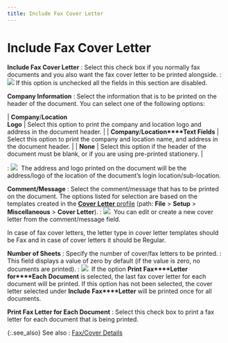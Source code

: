```yaml
---
title: Include Fax Cover Letter
---
```


# Include Fax Cover Letter


**Include Fax Cover Letter**
: Select this check box if you normally fax documents  and you also want the fax cover letter to be printed alongside.
: ![]({{site.bp_baseurl}}/img/note.gif) If  this option is unchecked all the fields in this section are disabled.


**Company Information**
: Select the information that is to be printed on  the header of the document. You can select one of the following options:


| **Company**/**Location <br/> Logo** | Select this option to print the company and location logo and address  in the document header. |
| **Company**/**Location****Text Fields** | Select this option to print the company and location name, and address  in the document header. |
| **None** | Select this option if the header of the document must be blank, or if  you are using pre-printed stationery. |

: ![]({{site.bp_baseurl}}/img/note.gif)  The  address and logo printed on the document will be the address/logo of the  location of the document’s login location/sub-location.


**Comment/Message**
: Select the comment/message that has to be printed  on the document. The options listed for selection are based on the templates  created in the [**Cover** **Letter**  profile]({{site.bp_baseurl}}/doc-cover/create-a-cover-letter/the_cover_letter_profile_bp_step_by_step.html) (path: **File** > **Setup** > **Miscellaneous**  > **Cover Letter**).
: ![]({{site.bp_baseurl}}/img/note.gif)  You  can edit or create a new cover letter from the comment/message field.


In case of fax cover letters, the letter  type in cover letter templates should be Fax and in case of cover letters  it should be Regular.


**Number of Sheets**
: Specify the number of cover/fax letters to be printed.
: This field displays a value of zero by default (if  the value is zero, no documents are printed).
: ![]({{site.bp_baseurl}}/img/note.gif)  If  the option **Print** **Fax****Letter** **for****Each** **Document**  is selected, the last fax cover letter for each document will be printed.  If this option has not been selected, the cover letter selected under  **Include** **Fax****Letter** will be printed once for  all documents.


**Print Fax Letter for Each Document**
: Select this check box to print a fax letter for  each document that is being printed.


{:.see_also}
See also
: [Fax/Cover  Details]({{site.bp_baseurl}}/rpt-prt/prt/fax-cover/fax_cover_print_preferences_dialog_box_cover_letter_bp_contents.html)
